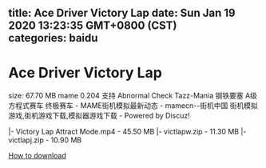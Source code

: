 
title: Ace Driver Victory Lap
date: Sun Jan 19 2020 13:23:35 GMT+0800 (CST)    
categories: baidu
---

# Ace Driver Victory Lap
size: 67.70 MB
 mame 0.204 支持 Abnormal Check Tazz-Mania 钢铁要塞 A级方程式赛车 终极赛车 - MAME街机模拟最新动态 - mamecn--街机中国 街机模拟游戏,街机游戏下载,模拟器游戏下载 - Powered by Discuz!
 
|- Victory Lap Attract Mode.mp4 - 45.50 MB
|- victlapw.zip - 11.30 MB
|- victlapj.zip - 10.90 MB

[How to download](https://bpcam.bemobtrk.com/go/2ceec3aa-1ca2-46d6-b9ff-aaa5c184517c?jno=383)